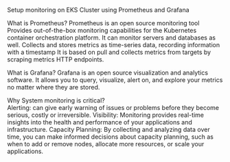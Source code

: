 Setup monitoring on EKS Cluster using Prometheus and Grafana




What is Prometheus?
Prometheus is an open source monitoring tool
Provides out-of-the-box monitoring capabilities for the Kubernetes container orchestration platform. It can monitor servers and databases as well.
Collects and stores metrics as time-series data, recording information with a timestamp 
It is based on pull and collects metrics from targets by scraping metrics HTTP endpoints.


What is Grafana?
Grafana is an open source visualization and analytics software. 
It allows you to query, visualize, alert on, and explore your metrics no matter where they are stored.


Why System monitoring is critical?		
Alerting: can give early warning of issues or problems before they become serious, costly or irreversible.
Visibility: Monitoring provides real-time insights into the health and performance of your applications and infrastructure.
Capacity Planning: By collecting and analyzing data over time, you can make informed decisions about capacity planning, such as when to add or remove nodes, allocate more resources, or scale your applications.